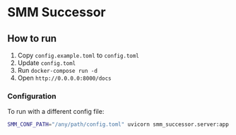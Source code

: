 # SMM Successor

## How to run

1. Copy `config.example.toml` to `config.toml`
2. Update `config.toml`
3. Run `docker-compose run -d`
4. Open `http://0.0.0.0:8000/docs`

### Configuration

To run with a different config file:
```bash
SMM_CONF_PATH="/any/path/config.toml" uvicorn smm_successor.server:app --reload
```
